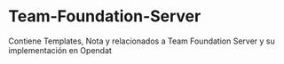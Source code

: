 # Team-Foundation-Server
Contiene Templates, Nota y relacionados a Team Foundation Server y su implementación en Opendat
